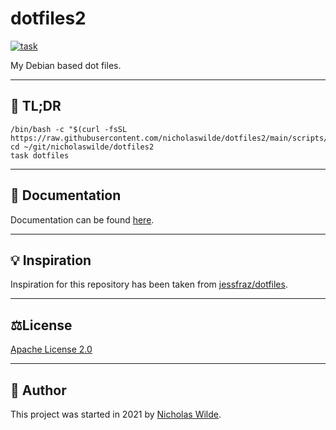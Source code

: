 # dotfiles2
[![task](https://img.shields.io/badge/task-enabled-brightgreen?logo=task&logoColor=white&style=for-the-badge)](https://taskfile.dev/#/)

My Debian based dot files.

---

## :rocket: TL;DR

```shell
/bin/bash -c "$(curl -fsSL https://raw.githubusercontent.com/nicholaswilde/dotfiles2/main/scripts/init.sh)"
cd ~/git/nicholaswilde/dotfiles2
task dotfiles
```

---

## :book: Documentation

Documentation can be found [here][3].

---

## :bulb: Inspiration

Inspiration for this repository has been taken from [jessfraz/dotfiles][2].

---

## :balance_scale:​License

​[Apache License 2.0](./LICENSE)

---

## :pencil: Author

​This project was started in 2021 by [Nicholas Wilde][1].

[1]: https://github.com/nicholaswilde/
[2]: https://github.com/jessfraz/dotfiles
[3]: http://nicholaswilde.io/dotfiles2
